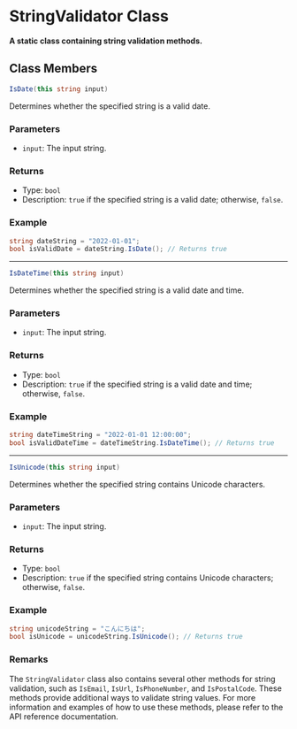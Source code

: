 # StringValidator Class

**A static class containing string validation methods.**

## Class Members

```csharp
IsDate(this string input)
```

Determines whether the specified string is a valid date.

### Parameters

- `input`: The input string.

### Returns

- Type: `bool`
- Description: `true` if the specified string is a valid date; otherwise, `false`.

### Example

```csharp
string dateString = "2022-01-01";
bool isValidDate = dateString.IsDate(); // Returns true
```

---

```csharp
IsDateTime(this string input)
```

Determines whether the specified string is a valid date and time.

### Parameters

- `input`: The input string.

### Returns

- Type: `bool`
- Description: `true` if the specified string is a valid date and time; otherwise, `false`.

### Example

```csharp
string dateTimeString = "2022-01-01 12:00:00";
bool isValidDateTime = dateTimeString.IsDateTime(); // Returns true
```

---

```csharp
IsUnicode(this string input)
```

Determines whether the specified string contains Unicode characters.

### Parameters

- `input`: The input string.

### Returns

- Type: `bool`
- Description: `true` if the specified string contains Unicode characters; otherwise, `false`.

### Example

```csharp
string unicodeString = "こんにちは";
bool isUnicode = unicodeString.IsUnicode(); // Returns true
```

### Remarks

The `StringValidator` class also contains several other methods for string validation, such as `IsEmail`, `IsUrl`, `IsPhoneNumber`, and `IsPostalCode`. These methods provide additional ways to validate string values. For more information and examples of how to use these methods, please refer to the API reference documentation.
